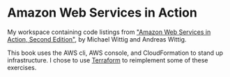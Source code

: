 # Amazon Web Services in Action

My workspace containing code listings from ["Amazon Web Services in Action,
Second
Edition"](https://www.manning.com/books/amazon-web-services-in-action-second-edition),
by Michael Wittig and Andreas Wittig.

This book uses the AWS cli, AWS console, and CloudFormation to stand up
infrastructure. I chose to use [Terraform](https://www.terraform.io/) to
reimplement some of these exercises.
